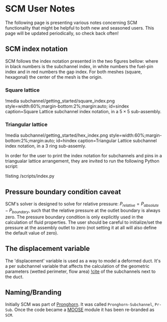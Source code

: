 # SCM User Notes

The following page is presenting various notes concerning SCM functionality
that might be helpful to both new and seasoned users. This page will be updated
periodically, so check back often!

## SCM index notation

SCM follows the index notation presented in the two figures bellow: where in black numbers is the subchannel
index, in white numbers the fuel-pin index and in red numbers the gap index. For both meshes (square, hexagonal) the center of the mesh is the origin.

### Square lattice

!media subchannel/getting_started/square_index.png
    style=width:60%;margin-bottom:2%;margin:auto;
    id=sindex
    caption=Square Lattice subchannel index notation, in a $5 \times 5$ sub-assembly.

### Triangular lattice

!media subchannel/getting_started/hex_index.png
    style=width:60%;margin-bottom:2%;margin:auto;
    id=hindex
    caption=Triangular Lattice subchannel index notation, in a $3$ ring sub-assemly.

In order for the user to print the index notation for subchannels and pins in a triangualar lattice arrangement, they are invited to run the following Python script:

!listing /scripts/index.py

## Pressure boundary condition caveat

SCM's solver is designed to solve for relative pressure: $P_{relative} = P_{absolute} - P_{boundary}$, such that the relative pressure at the outlet boundary is always zero. The pressure boundary condition is only explicitly used in the calculation of fluid properties. The user should be careful to initialize/set the pressure at the assembly outlet to zero (not setting it at all will also define the default value of zero).

## The displacement variable

The 'displacement' variable is used as a way to model a deformed duct. It's a per subchannel variable that affects the calculation of the geometric parameters (wetted perimeter, flow area) [!cite](kyriakopoulos2024validation) of the subchannels next to the duct.

## Naming/Branding

Initially SCM was part of [Pronghorn](https://mooseframework.inl.gov/ncrc/applications/ncrc_root_pronghorn.html). It was called `Pronghorn-Subchannel`, `Pr-Sub`. Once the code became a [MOOSE](https://mooseframework.inl.gov/index.html) module it has been re-branded as `SCM`.
